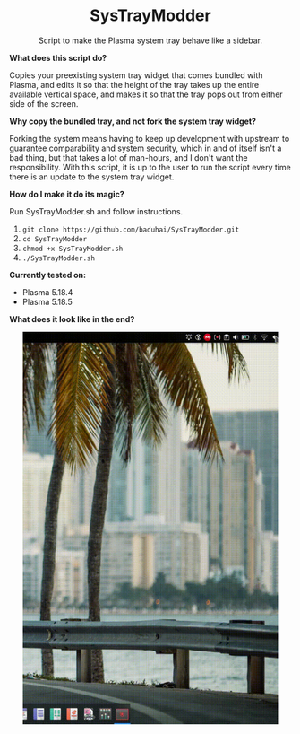 <h1 align="center">SysTrayModder</h1> 

<p align="center">Script to make the Plasma system tray behave like a sidebar.</p> 

**What does this script do?**

Copies your preexisting system tray widget that comes bundled with Plasma, and edits it so that the height of the tray takes up the entire available vertical space, and makes it so that the tray pops out from either side of the screen.

**Why copy the bundled tray, and not fork the system tray widget?**

Forking the system means having to keep up development with upstream to guarantee comparability and system security, which in and of itself isn't a bad thing, but that takes a lot of man-hours, and I don't want the responsibility. With this script, it is up to the user to run the script every time there is an update to the system tray widget.

**How do I make it do its magic?**

Run SysTrayModder.sh and follow instructions.

1. `git clone https://github.com/baduhai/SysTrayModder.git`
2. `cd SysTrayModder`
3. `chmod +x SysTrayModder.sh` 
4. `./SysTrayModder.sh`

**Currently tested on:**

- Plasma 5.18.4
- Plasma 5.18.5

**What does it look like in the end?**

<p align="center"><img src="preview.gif" alt="Preview" height="700px"></p>